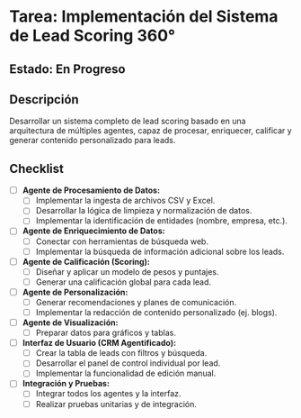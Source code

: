# Tarea: Implementación del Sistema de Lead Scoring 360°

## Estado: En Progreso

## Descripción

Desarrollar un sistema completo de lead scoring basado en una arquitectura de múltiples agentes, capaz de procesar, enriquecer, calificar y generar contenido personalizado para leads.

## Checklist

*   [ ] **Agente de Procesamiento de Datos:**
    *   [ ] Implementar la ingesta de archivos CSV y Excel.
    *   [ ] Desarrollar la lógica de limpieza y normalización de datos.
    *   [ ] Implementar la identificación de entidades (nombre, empresa, etc.).
*   [ ] **Agente de Enriquecimiento de Datos:**
    *   [ ] Conectar con herramientas de búsqueda web.
    *   [ ] Implementar la búsqueda de información adicional sobre los leads.
*   [ ] **Agente de Calificación (Scoring):**
    *   [ ] Diseñar y aplicar un modelo de pesos y puntajes.
    *   [ ] Generar una calificación global para cada lead.
*   [ ] **Agente de Personalización:**
    *   [ ] Generar recomendaciones y planes de comunicación.
    *   [ ] Implementar la redacción de contenido personalizado (ej. blogs).
*   [ ] **Agente de Visualización:**
    *   [ ] Preparar datos para gráficos y tablas.
*   [ ] **Interfaz de Usuario (CRM Agentificado):**
    *   [ ] Crear la tabla de leads con filtros y búsqueda.
    *   [ ] Desarrollar el panel de control individual por lead.
    *   [ ] Implementar la funcionalidad de edición manual.
*   [ ] **Integración y Pruebas:**
    *   [ ] Integrar todos los agentes y la interfaz.
    *   [ ] Realizar pruebas unitarias y de integración.
